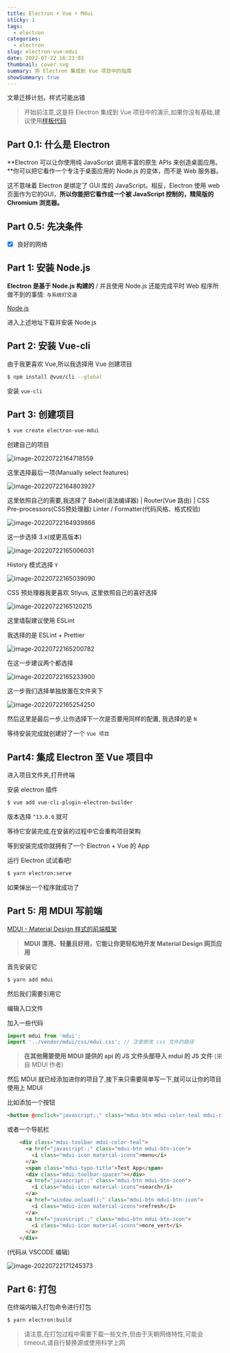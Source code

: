 ```yaml
---
title: Electron + Vue + Mdui
sticky: 1
tags:
  - electron
categories:
  - electron
slug: electron-vue-mdui
date: 2022-07-22 16:23:03
thumbnail: cover.svg
summary: 将 Electron 集成到 Vue 项目中的指南
showSummary: true
---
```

文章迁移计划，样式可能出错

> 开始前注意,这是将 Electron 集成到 Vue 项目中的演示,如果你没有基础,建议使用[样板代码](https://github.com/SimulatedGREG/electron-vue)

## Part 0.1: 什么是 Electron

**Electron 可以让你使用纯 JavaScript 调用丰富的原生 APIs 来创造桌面应用。**你可以把它看作一个专注于桌面应用的 Node.js 的变体，而不是 Web 服务器。

这不意味着 Electron 是绑定了 GUI 库的 JavaScript。相反，Electron 使用 web 页面作为它的GUI，**所以你能把它看作成一个被 JavaScript 控制的，精简版的 Chromium 浏览器。**

## Part 0.5: 先决条件

- [x] 良好的网络

## Part 1: 安装 Node.js

**Electron 是基于 Node.js 构建的** / 并且使用 Node.js 还能完成平时 Web 程序所做不到的事情: `与系统打交道`

[Node.js](https://nodejs.org/)

进入上述地址下载并安装 Node.js

## Part 2: 安装 Vue-cli

由于我更喜欢 Vue,所以我选择用 Vue 创建项目

```bash
$ npm install @vue/cli --global
```

安装 `vue-cli`

## Part 3: 创建项目

```bash
$ vue create electron-vue-mdui
```

创建自己的项目

![image-20220722164718559](https://i0.hdslb.com/bfs/album/c059674e13fba60852652ed9c48c1c52fe95cc63.png)

这里选择最后一项(Manually select features)

![image-20220722164803927](https://i0.hdslb.com/bfs/album/d6078ce2c01f0c180ca9d7a1c32f47c271ea0071.png)

这里依照自己的需要,我选择了 Babel(语法编译器) | Router(Vue 路由) | CSS Pre-processors(CSS预处理器) Linter / Formatter(代码风格、格式校验)

![image-20220722164939866](https://i0.hdslb.com/bfs/album/678861d38a4bf074dae2925aef1364f51342badc.png)

这一步选择 3.x(或更高版本)

![image-20220722165006031](https://i0.hdslb.com/bfs/album/6cddc5515bcc6b84457abb099d24a03db8032e3c.png)

History 模式选择 `Y` 

![image-20220722165039090](https://i0.hdslb.com/bfs/album/8324dcb626a202b1e3374280197ca9d378be4b10.png)

CSS 预处理器我更喜欢 Stlyus, 这里依照自己的喜好选择

![image-20220722165120215](https://i0.hdslb.com/bfs/album/5358d1dc61a13dd9734947d2ba923c9cf1ef1fe4.png)

这里墙裂建议使用 ESLint

我选择的是 ESLint + Prettier

![image-20220722165200782](https://i0.hdslb.com/bfs/album/98c501aa53b8a0856b7e6db9c71ae71f01c98c27.png)

在这一步建议两个都选择

![image-20220722165233900](https://i0.hdslb.com/bfs/album/994a084bcb79e8409741914c30237611b5ad45df.png)

这一步我们选择单独放置在文件夹下

![image-20220722165254250](https://i0.hdslb.com/bfs/album/971f5038fc1d36d7f2d4e7439ca40f6bd8082e26.png)

然后这里是最后一步,让你选择下一次是否要用同样的配置, 我选择的是 `N`

等待安装完成就创建好了一个 `Vue 项目`

## Part4: 集成 Electron 至 Vue 项目中

进入项目文件夹,打开终端

安装 electron 插件

```bash
$ vue add vue-cli-plugin-electron-builder
```

版本选择 `^13.0.0` 就可

等待它安装完成,在安装的过程中它会重构项目架构

等到安装完成你就拥有了一个 Electron + Vue 的 App

运行 Electron 试试看吧!

```bash
$ yarn electron:serve
```

如果弹出一个程序就成功了

## Part 5: 用 MDUI 写前端

[MDUI - Material Design 样式的前端框架](https://www.mdui.org/)

> **MDUI 漂亮、轻量且好用，它能让你更轻松地开发 Material Design 网页应用**

首先安装它

```bash
$ yarn add mdui
```

然后我们需要引用它

编辑入口文件

加入一些代码

```javascript
import mdui from 'mdui';
import '../vendor/mdui/css/mdui.css'; // 注意修改 css 文件的路径
```

> **在其他需要使用 MDUI 提供的 api 的 JS 文件头部导入 mdui 的 JS 文件** (来自 MDUI 作者)

然后 MDUI 就已经添加进你的项目了,接下来只需要简单写一下,就可以让你的项目使用上 MDUI

比如添加一个按钮

```html
<button @onclick="javascript;;" class="mdui-btn mdui-color-teal mdui-ripple">button</button>
```

或者一个导航栏

```html
    <div class="mdui-toolbar mdui-color-teal">
      <a href="javascript:;" class="mdui-btn mdui-btn-icon">
        <i class="mdui-icon material-icons">menu</i>
      </a>
      <span class="mdui-typo-title">Test App</span>
      <div class="mdui-toolbar-spacer"></div>
      <a href="javascript:;" class="mdui-btn mdui-btn-icon">
        <i class="mdui-icon material-icons">search</i>
      </a>
      <a href="window.onload();" class="mdui-btn mdui-btn-icon">
        <i class="mdui-icon material-icons">refresh</i>
      </a>
      <a href="javascript:;" class="mdui-btn mdui-btn-icon">
        <i class="mdui-icon material-icons">more_vert</i>
      </a>
    </div>
```

(代码从 VSCODE 编辑)

![image-20220722171245373](https://i0.hdslb.com/bfs/album/f144fbad397951d3d16febc560ff4fe3e013e3ed.png)

## Part 6: 打包

在终端内输入打包命令进行打包

```bash
$ yarn electron:build
```

> 请注意,在打包过程中需要下载一些文件,但由于天朝网络特性,可能会 timeout,请自行替换源或使用科学上网
